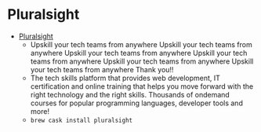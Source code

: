 # Pluralsight
- [Pluralsight](https://www.pluralsight.com/)
  -  Upskill your tech teams from anywhere Upskill your tech teams from anywhere Upskill your tech teams from anywhere Upskill your tech teams from anywhere Upskill your tech teams from anywhere Upskill your tech teams from anywhere Thank you!!
  - The tech skills platform that provides web development, IT certification and online training that helps you move forward with the right technology and the right skills. Thousands of ondemand courses for popular programming languages, developer tools and more!
  - `brew cask install pluralsight`
